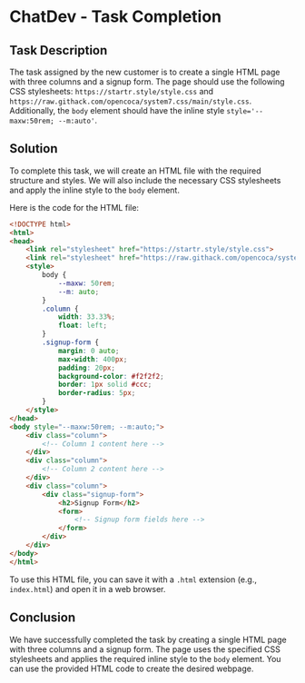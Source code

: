 # ChatDev - Task Completion

## Task Description

The task assigned by the new customer is to create a single HTML page with three columns and a signup form. The page should use the following CSS stylesheets: `https://startr.style/style.css` and `https://raw.githack.com/opencoca/system7.css/main/style.css`. Additionally, the `body` element should have the inline style `style='--maxw:50rem; --m:auto'`.

## Solution

To complete this task, we will create an HTML file with the required structure and styles. We will also include the necessary CSS stylesheets and apply the inline style to the `body` element.

Here is the code for the HTML file:

```html
<!DOCTYPE html>
<html>
<head>
    <link rel="stylesheet" href="https://startr.style/style.css">
    <link rel="stylesheet" href="https://raw.githack.com/opencoca/system7.css/main/style.css">
    <style>
        body {
            --maxw: 50rem;
            --m: auto;
        }
        .column {
            width: 33.33%;
            float: left;
        }
        .signup-form {
            margin: 0 auto;
            max-width: 400px;
            padding: 20px;
            background-color: #f2f2f2;
            border: 1px solid #ccc;
            border-radius: 5px;
        }
    </style>
</head>
<body style="--maxw:50rem; --m:auto;">
    <div class="column">
        <!-- Column 1 content here -->
    </div>
    <div class="column">
        <!-- Column 2 content here -->
    </div>
    <div class="column">
        <div class="signup-form">
            <h2>Signup Form</h2>
            <form>
                <!-- Signup form fields here -->
            </form>
        </div>
    </div>
</body>
</html>
```

To use this HTML file, you can save it with a `.html` extension (e.g., `index.html`) and open it in a web browser.

## Conclusion

We have successfully completed the task by creating a single HTML page with three columns and a signup form. The page uses the specified CSS stylesheets and applies the required inline style to the `body` element. You can use the provided HTML code to create the desired webpage.